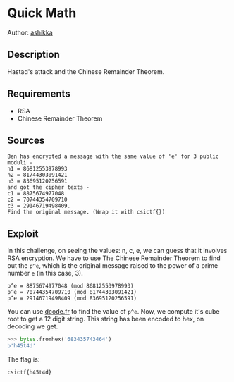 # Quick Math
Author: [ashikka](https://github.com/ashikka)

## Description

Hastad's attack and the Chinese Remainder Theorem.

## Requirements 

- RSA
- Chinese Remainder Theorem

## Sources

```
Ben has encrypted a message with the same value of 'e' for 3 public moduli -
n1 = 86812553978993
n2 = 81744303091421 
n3 = 83695120256591 
and got the cipher texts - 
c1 = 8875674977048
c2 = 70744354709710
c3 = 29146719498409.
Find the original message. (Wrap it with csictf{})
```


## Exploit

In this challenge, on seeing the values: n, c, e, we can guess that it involves RSA encryption. We have to use The Chinese Remainder Theorem to find out the `p^e`, which is the original message raised to the power of a prime number `e` (in this case, 3). 

```
p^e = 8875674977048 (mod 86812553978993)
p^e = 70744354709710 (mod 81744303091421)
p^e = 29146719498409 (mod 83695120256591)
```

You can use [dcode.fr](https://www.dcode.fr/chinese-remainder) to find the value of `p^e`. Now, we compute it's cube root to get a 12 digit string. This string has been encoded to hex, on decoding we get.

```python
>>> bytes.fromhex('683435743464')
b'h45t4d'
```

The flag is:

```
csictf{h45t4d}
```
